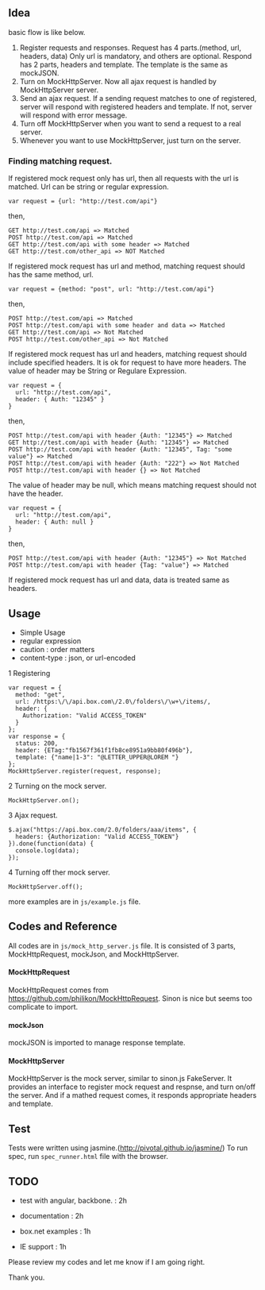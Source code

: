 ## Idea
basic flow is like below.
1. Register requests and responses. Request has 4 parts.(method, url, headers, data) Only url is mandatory, and others are optional. Respond has 2 parts, headers and template. The template is the same as mockJSON.
2. Turn on MockHttpServer. Now all ajax request is handled by MockHttpServer server.
3. Send an ajax request. If a sending request matches to one of registered, server will respond with registered headers and template. If not, server will respond with error message.
4. Turn off MockHttpServer when you want to send a request to a real server.
5. Whenever you want to use MockHttpServer, just turn on the server.

### Finding matching request.
If registered mock request only has url, then all requests with the url is matched. Url can be string or regular expression.

    var request = {url: "http://test.com/api"}

then,

    GET http://test.com/api => Matched
    POST http://test.com/api => Matched
    GET http://test.com/api with some header => Matched
    GET http://test.com/other_api => NOT Matched

If registered mock request has url and method, matching request should has the same method, url.

    var request = {method: "post", url: "http://test.com/api"}

then,

    POST http://test.com/api => Matched
    POST http://test.com/api with some header and data => Matched
    GET http://test.com/api => Not Matched
    POST http://test.com/other_api => Not Matched

If registered mock request has url and headers, matching request should include specified headers. It is ok for request to have more headers. The value of header may be String or Regulare Expression.

    var request = {
      url: "http://test.com/api", 
      header: { Auth: "12345" }
    }

then,

    POST http://test.com/api with header {Auth: "12345"} => Matched
    GET http://test.com/api with header {Auth: "12345"} => Matched
    POST http://test.com/api with header {Auth: "12345", Tag: "some value"} => Matched
    POST http://test.com/api with header {Auth: "222"} => Not Matched
    POST http://test.com/api with header {} => Not Matched

The value of header may be null, which means matching request should not have the header.

    var request = {
      url: "http://test.com/api", 
      header: { Auth: null }
    }

then,

    POST http://test.com/api with header {Auth: "12345"} => Not Matched
    POST http://test.com/api with header {Tag: "value"} => Matched

If registered mock request has url and data, data is treated same as headers.




## Usage
- Simple Usage
- regular expression
- caution : order matters
- content-type : json, or url-encoded

1 Registering

    var request = {
      method: "get",
      url: /https:\/\/api.box.com\/2.0\/folders\/\w+\/items/, 
      header: {
        Authorization: "Valid ACCESS_TOKEN" 
      }
    };
    var response = {
      status: 200,
      header: {ETag:"fb1567f361f1fb8ce8951a9bb80f496b"},
      template: {"name|1-3": "@LETTER_UPPER@LOREM "}
    };
    MockHttpServer.register(request, response);

2 Turning on the mock server.
  
    MockHttpServer.on();

3 Ajax request.

    $.ajax("https://api.box.com/2.0/folders/aaa/items", {
      headers: {Authorization: "Valid ACCESS_TOKEN"}
    }).done(function(data) {
      console.log(data);
    });

4 Turning off ther mock server.

    MockHttpServer.off();

more examples are in `js/example.js` file.



## Codes and Reference
All codes are in `js/mock_http_server.js` file.
It is consisted of 3 parts, MockHttpRequest, mockJson, and MockHttpServer.

#### MockHttpRequest
MockHttpRequest comes from https://github.com/philikon/MockHttpRequest. Sinon is nice but seems too complicate to import.

#### mockJson
mockJSON is imported to manage response template.

#### MockHttpServer
MockHttpServer is the mock server, similar to sinon.js FakeServer. It provides an interface to register mock request and respnse, and turn on/off the server. And if a mathed request comes, it responds appropriate headers and template.


## Test
Tests were written using jasmine.(http://pivotal.github.io/jasmine/)
To run spec, run `spec_runner.html` file with the browser.




## TODO
- test with angular, backbone. : 2h


- documentation : 2h


- box.net examples : 1h

- IE support : 1h



Please review my codes and let me know if I am going right.

Thank you.
